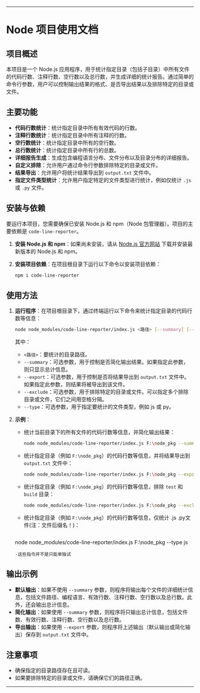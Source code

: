 
---

# Node 项目使用文档

## 项目概述

本项目是一个 Node.js 应用程序，用于统计指定目录（包括子目录）中所有文件的代码行数、注释行数、空行数以及总行数，并生成详细的统计报告。通过简单的命令行参数，用户可以控制输出结果的格式、是否导出结果以及排除特定的目录或文件。

## 主要功能

- **代码行数统计**：统计指定目录中所有有效代码的行数。
- **注释行数统计**：统计指定目录中所有注释的行数。
- **空行数统计**：统计指定目录中所有的空行数。
- **总行数统计**：统计指定目录中所有行的总数。
- **详细报告生成**：生成包含编程语言分布、文件分布以及目录分布的详细报告。
- **自定义排除**：允许用户通过命令行参数排除特定的目录或文件。
- **结果导出**：允许用户将统计结果导出到 `output.txt` 文件中。
- **指定文件类型统计**：允许用户指定特定的文件类型进行统计，例如仅统计 `.js` 或 `.py` 文件。

## 安装与依赖

要运行本项目，您需要确保已安装 Node.js 和 npm（Node 包管理器）。项目的主要依赖是 `code-line-reporter`。

1. **安装 Node.js 和 npm**：如果尚未安装，请从 [Node.js 官方网站](https://nodejs.org/) 下载并安装最新版本的 Node.js 和 npm。

2. **安装项目依赖**：在项目根目录下运行以下命令以安装项目依赖：
   ```bash
   npm i code-line-reporter
   ```

## 使用方法

1. **运行程序**：在项目根目录下，通过终端运行以下命令来统计指定目录的代码行数等信息：
   ```bash
   node node_modules/code-line-reporter/index.js <路径> [--summary] [--export] [--exclude <排除目录1> <排除目录2> ...]
   ```
   其中：
   - `<路径>`：要统计的目录路径。
   - `--summary`：可选参数，用于控制是否简化输出结果。如果指定此参数，则只显示总计信息。
   - `--export`：可选参数，用于控制是否将结果导出到 `output.txt` 文件中。如果指定此参数，则结果将被导出到该文件。
   - `--exclude`：可选参数，用于排除特定的目录或文件。可以指定多个排除目录或文件，它们之间用空格分隔。
   - `--type`：可选参数，用于指定要统计的文件类型，例如 js 或 py。

2. **示例**：
   - 统计当前目录下的所有文件的代码行数等信息，并简化输出结果：
     ```bash
     node node_modules/code-line-reporter/index.js F:\node_pkg --summary
     ```
   - 统计指定目录（例如 `F:\node_pkg`）的代码行数等信息，并将结果导出到 `output.txt` 文件中：
     ```bash
     node node_modules/code-line-reporter/index.js F:\node_pkg --export
     ```
   - 统计指定目录（例如 `F:\node_pkg`）的代码行数等信息，排除 `test` 和 `build` 目录：
     ```bash
     node node_modules/code-line-reporter/index.js F:\node_pkg --exclude test build
     ```
   - 统计指定目录（例如  `F:\node_pkg`）的代码行数等信息，仅统计 .js .py文件(注：文件后缀名！)：
     ```bash
    node node_modules/code-line-reporter/index.js F:\node_pkg --type js
      ```
    -这些指令并不是只能单独试

## 输出示例

- **默认输出**：如果不使用 `--summary` 参数，则程序将输出每个文件的详细统计信息，包括文件路径、编程语言、有效行数、注释行数、空行数以及总行数。此外，还会输出总计信息。
- **简化输出**：如果使用 `--summary` 参数，则程序将只输出总计信息，包括文件数、有效行数、注释行数、空行数以及总行数。
- **导出输出**：如果使用 `--export` 参数，则程序将上述输出（默认输出或简化输出）保存到 `output.txt` 文件中。

## 注意事项

- 确保指定的目录路径存在且可读。
- 如果要排除特定的目录或文件，请确保它们的路径正确。

---